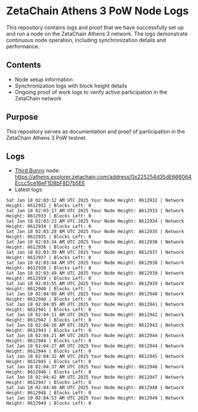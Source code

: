 # ZetaChain Athens 3 PoW Node Logs
This repository contains logs and proof that we have successfully set up and run a node on the ZetaChain Athens 3 network. The logs demonstrate continuous node operation, including synchronization details and performance.

## Contents
- Node setup information
- Synchronization logs with block height details
- Ongoing proof of work logs to verify active participation in the ZetaChain network

## Purpose
This repository serves as documentation and proof of participation in the ZetaChain Athens 3 PoW testnet.

## Logs

- [Third Bunny](https://thirdbunny.xyz/) node: https://athens.explorer.zetachain.com/address/0x225254d35dE666064Eccc5ce16eF1D8bF8D7b5EE
- Latest logs:
```
Sat Jan 18 02:03:12 AM UTC 2025 Your Node Height: 8612932 | Network Height: 8612932 | Blocks Left: 0
Sat Jan 18 02:03:17 AM UTC 2025 Your Node Height: 8612933 | Network Height: 8612933 | Blocks Left: 0
Sat Jan 18 02:03:23 AM UTC 2025 Your Node Height: 8612934 | Network Height: 8612934 | Blocks Left: 0
Sat Jan 18 02:03:28 AM UTC 2025 Your Node Height: 8612935 | Network Height: 8612935 | Blocks Left: 0
Sat Jan 18 02:03:34 AM UTC 2025 Your Node Height: 8612936 | Network Height: 8612936 | Blocks Left: 0
Sat Jan 18 02:03:39 AM UTC 2025 Your Node Height: 8612937 | Network Height: 8612937 | Blocks Left: 0
Sat Jan 18 02:03:44 AM UTC 2025 Your Node Height: 8612938 | Network Height: 8612938 | Blocks Left: 0
Sat Jan 18 02:03:49 AM UTC 2025 Your Node Height: 8612939 | Network Height: 8612939 | Blocks Left: 0
Sat Jan 18 02:03:55 AM UTC 2025 Your Node Height: 8612939 | Network Height: 8612940 | Blocks Left: 1
Sat Jan 18 02:04:00 AM UTC 2025 Your Node Height: 8612940 | Network Height: 8612940 | Blocks Left: 0
Sat Jan 18 02:04:05 AM UTC 2025 Your Node Height: 8612941 | Network Height: 8612941 | Blocks Left: 0
Sat Jan 18 02:04:11 AM UTC 2025 Your Node Height: 8612942 | Network Height: 8612942 | Blocks Left: 0
Sat Jan 18 02:04:16 AM UTC 2025 Your Node Height: 8612943 | Network Height: 8612943 | Blocks Left: 0
Sat Jan 18 02:04:21 AM UTC 2025 Your Node Height: 8612944 | Network Height: 8612944 | Blocks Left: 0
Sat Jan 18 02:04:27 AM UTC 2025 Your Node Height: 8612944 | Network Height: 8612944 | Blocks Left: 0
Sat Jan 18 02:04:32 AM UTC 2025 Your Node Height: 8612945 | Network Height: 8612945 | Blocks Left: 0
Sat Jan 18 02:04:37 AM UTC 2025 Your Node Height: 8612946 | Network Height: 8612946 | Blocks Left: 0
Sat Jan 18 02:04:42 AM UTC 2025 Your Node Height: 8612947 | Network Height: 8612947 | Blocks Left: 0
Sat Jan 18 02:04:48 AM UTC 2025 Your Node Height: 8612948 | Network Height: 8612948 | Blocks Left: 0
Sat Jan 18 02:04:53 AM UTC 2025 Your Node Height: 8612949 | Network Height: 8612949 | Blocks Left: 0
```
